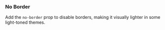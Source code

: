 ### No Border

Add the `no-border` prop to disable borders, making it visually lighter in some light-toned themes.
